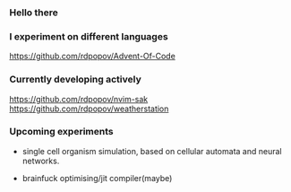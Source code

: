 ### Hello there
<!-- General Kenobi -->

### I experiment on different languages
https://github.com/rdpopov/Advent-Of-Code

### Currently developing actively
https://github.com/rdpopov/nvim-sak
https://github.com/rdpopov/weatherstation

### Upcoming experiments
- single cell organism simulation, based on cellular automata and neural networks.

- brainfuck optimising/jit compiler(maybe)